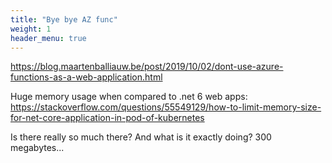 ```yaml
---
title: "Bye bye AZ func"
weight: 1
header_menu: true
---
```


https://blog.maartenballiauw.be/post/2019/10/02/dont-use-azure-functions-as-a-web-application.html

Huge memory usage when compared to .net 6 web apps:
https://stackoverflow.com/questions/55549129/how-to-limit-memory-size-for-net-core-application-in-pod-of-kubernetes

Is there really so much there? And what is it exactly doing? 300 megabytes...

